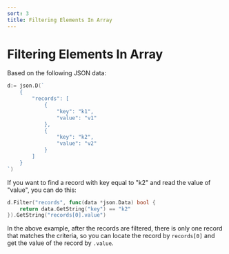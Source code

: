 ```yaml
---
sort: 3
title: Filtering Elements In Array
---
```


# Filtering Elements In Array

Based on the following JSON data:

```go
d:= json.D(`
    {
        "records": [
            {
                "key": "k1",
                "value": "v1"
            },
            {
                "key": "k2",
                "value": "v2"
            }
        ]
    }
`)
```

If you want to find a record with key equal to "k2" and read the value of "value", you can do this:

```go
d.Filter("records", func(data *json.Data) bool {
    return data.GetString("key") == "k2"
}).GetString("records[0].value")
```

In the above example, after the records are filtered, there is only one record that matches the criteria, 
so you can locate the record by `records[0]` and get the value of the record by `.value`.
